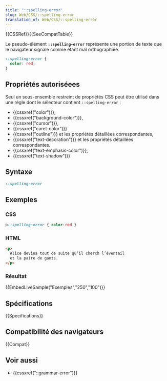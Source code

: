 ```yaml
---
title: "::spelling-error"
slug: Web/CSS/::spelling-error
translation_of: Web/CSS/::spelling-error
---
```


{{CSSRef}}{{SeeCompatTable}}

Le pseudo-élément **`::spelling-error`** représente une portion de texte que le navigateur signale comme étant mal orthographiée.

```css
::spelling-error {
  color: red;
}
```

## Propriétés autoriséees

Seul un sous-ensemble restreint de propriétés CSS peut être utilisé dans une règle dont le sélecteur contient `::spelling-error` :

- {{cssxref("color")}},
- {{cssxref("background-color")}},
- {{cssxref("cursor")}},
- {{cssxref("caret-color")}}
- {{cssxref("outline")}} et les propriétés détaillées correspondantes,
- {{cssxref("text-decoration")}} et les propriétés détaillées correspondantes.
- {{cssxref("text-emphasis-color")}},
- {{cssxref("text-shadow")}}

## Syntaxe

```css
::spelling-error
```

## Exemples

### CSS

```css
p::spelling-error { color:red }
```

### HTML

```html
<p>
  Alice devina tout de suite qu’il cherch l’éventail
  et la paire de gants.
</p>
```

### Résultat

{{EmbedLiveSample("Exemples","250","100")}}

## Spécifications

{{Specifications}}

## Compatibilité des navigateurs

{{Compat}}

## Voir aussi

- {{cssxref("::grammar-error")}}
